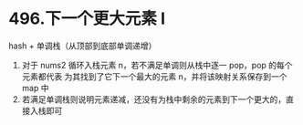 # 496.下一个更大元素 I

hash + 单调栈（从顶部到底部单调递增）

1. 对于 nums2 循环入栈元素 n，若不满足单调则从栈中逐一 pop，pop 的每个元素都代表 为其找到了它下一个最大的元素 n，并将该映射关系保存到一个 map 中
2. 若满足单调栈则说明元素递减，还没有为栈中剩余的元素到下一个更大的，直接入栈即可
